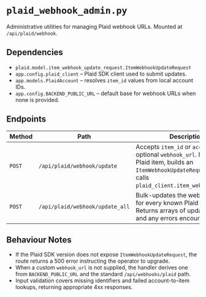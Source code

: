 # `plaid_webhook_admin.py`

Administrative utilities for managing Plaid webhook URLs. Mounted at
`/api/plaid/webhook`.

## Dependencies

- `plaid.model.item_webhook_update_request.ItemWebhookUpdateRequest`
- `app.config.plaid_client` – Plaid SDK client used to submit updates.
- `app.models.PlaidAccount` – resolves `item_id` values from local account IDs.
- `app.config.BACKEND_PUBLIC_URL` – default base for webhook URLs when none is provided.

## Endpoints

| Method | Path | Description |
| ------ | ---- | ----------- |
| `POST` | `/api/plaid/webhook/update` | Accepts `item_id` or `account_id` plus optional `webhook_url`. Resolves the Plaid item, builds an `ItemWebhookUpdateRequest`, and calls `plaid_client.item_webhook_update`. |
| `POST` | `/api/plaid/webhook/update_all` | Bulk-updates the webhook URL for every known Plaid item. Returns arrays of updated item IDs and any errors encountered. |

## Behaviour Notes

- If the Plaid SDK version does not expose `ItemWebhookUpdateRequest`, the route
  returns a 500 error instructing the operator to upgrade.
- When a custom `webhook_url` is not supplied, the handler derives one from
  `BACKEND_PUBLIC_URL` and the standard `/api/webhooks/plaid` path.
- Input validation covers missing identifiers and failed account-to-item
  lookups, returning appropriate 4xx responses.
